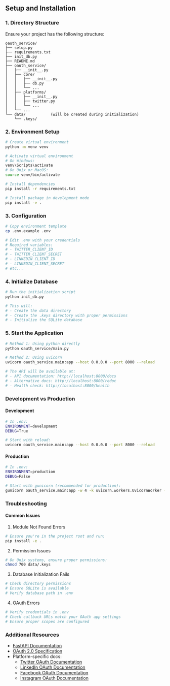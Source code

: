 ## Setup and Installation

### 1. Directory Structure
Ensure your project has the following structure:
```
oauth_service/
├── setup.py
├── requirements.txt
├── init_db.py
├── README.md
├── oauth_service/
│   ├── __init__.py
│   ├── core/
│   │   ├── __init__.py
│   │   ├── db.py
│   │   └── ...
│   ├── platforms/
│   │   ├── __init__.py
│   │   ├── twitter.py
│   │   └── ...
│   └── ...
└── data/           (will be created during initialization)
    └── .keys/
```

### 2. Environment Setup
```bash
# Create virtual environment
python -m venv venv

# Activate virtual environment
# On Windows:
venv\Scripts\activate
# On Unix or MacOS:
source venv/bin/activate

# Install dependencies
pip install -r requirements.txt

# Install package in development mode
pip install -e .
```

### 3. Configuration
```bash
# Copy environment template
cp .env.example .env

# Edit .env with your credentials
# Required variables:
# - TWITTER_CLIENT_ID
# - TWITTER_CLIENT_SECRET
# - LINKEDIN_CLIENT_ID
# - LINKEDIN_CLIENT_SECRET
# etc...
```

### 4. Initialize Database
```bash
# Run the initialization script
python init_db.py

# This will:
# - Create the data directory
# - Create the .keys directory with proper permissions
# - Initialize the SQLite database
```

### 5. Start the Application
```bash
# Method 1: Using python directly
python oauth_service/main.py

# Method 2: Using uvicorn
uvicorn oauth_service.main:app --host 0.0.0.0 --port 8000 --reload

# The API will be available at:
# - API documentation: http://localhost:8000/docs
# - Alternative docs: http://localhost:8000/redoc
# - Health check: http://localhost:8000/health
```

### Development vs Production

#### Development
```bash
# In .env:
ENVIRONMENT=development
DEBUG=True

# Start with reload:
uvicorn oauth_service.main:app --host 0.0.0.0 --port 8000 --reload
```

#### Production
```bash
# In .env:
ENVIRONMENT=production
DEBUG=False

# Start with gunicorn (recommended for production):
gunicorn oauth_service.main:app -w 4 -k uvicorn.workers.UvicornWorker -b 0.0.0.0:8000
```

### Troubleshooting

#### Common Issues

1. Module Not Found Errors
```bash
# Ensure you're in the project root and run:
pip install -e .
```

2. Permission Issues
```bash
# On Unix systems, ensure proper permissions:
chmod 700 data/.keys
```

3. Database Initialization Fails
```bash
# Check directory permissions
# Ensure SQLite is available
# Verify database path in .env
```

4. OAuth Errors
```bash
# Verify credentials in .env
# Check callback URLs match your OAuth app settings
# Ensure proper scopes are configured
```

### Additional Resources

- [FastAPI Documentation](https://fastapi.tiangolo.com/)
- [OAuth 2.0 Specification](https://oauth.net/2/)
- Platform-specific docs:
  - [Twitter OAuth Documentation](https://developer.twitter.com/en/docs/authentication/oauth-2-0)
  - [LinkedIn OAuth Documentation](https://docs.microsoft.com/en-us/linkedin/shared/authentication/authorization-code-flow)
  - [Facebook OAuth Documentation](https://developers.facebook.com/docs/facebook-login/guides/access-tokens)
  - [Instagram OAuth Documentation](https://developers.facebook.com/docs/instagram-basic-display-api/overview)
